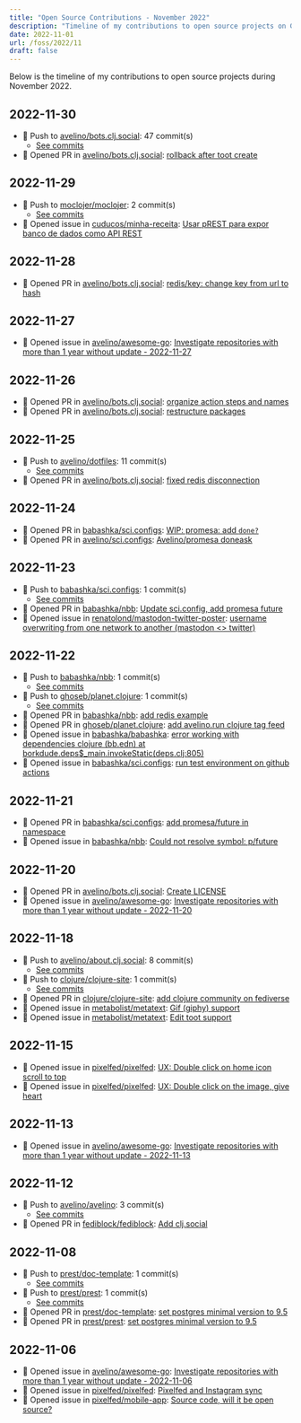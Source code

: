```yaml
---
title: "Open Source Contributions - November 2022"
description: "Timeline of my contributions to open source projects on GitHub during November 2022."
date: 2022-11-01
url: /foss/2022/11
draft: false
---
```


Below is the timeline of my contributions to open source projects during November 2022.

## 2022-11-30

- 🔨 Push to [avelino/bots.clj.social](https://github.com/avelino/bots.clj.social): 47 commit(s)
  - [See commits](https://github.com/avelino/bots.clj.social/commits?author=avelino&since=2022-11-30T00:00:00Z&until=2022-11-30T23:59:59Z)
- 🔀 Opened PR in [avelino/bots.clj.social](https://github.com/avelino/bots.clj.social): [rollback after toot create](https://github.com/avelino/bots.clj.social/pull/8)

## 2022-11-29

- 🔨 Push to [moclojer/moclojer](https://github.com/moclojer/moclojer): 2 commit(s)
  - [See commits](https://github.com/moclojer/moclojer/commits?author=avelino&since=2022-11-29T00:00:00Z&until=2022-11-29T23:59:59Z)
- 🐛 Opened issue in [cuducos/minha-receita](https://github.com/cuducos/minha-receita): [Usar pREST para expor banco de dados como API REST](https://github.com/cuducos/minha-receita/issues/167)

## 2022-11-28

- 🔀 Opened PR in [avelino/bots.clj.social](https://github.com/avelino/bots.clj.social): [redis/key: change key from url to hash](https://github.com/avelino/bots.clj.social/pull/5)

## 2022-11-27

- 🐛 Opened issue in [avelino/awesome-go](https://github.com/avelino/awesome-go): [Investigate repositories with more than 1 year without update - 2022-11-27](https://github.com/avelino/awesome-go/issues/4617)

## 2022-11-26

- 🔀 Opened PR in [avelino/bots.clj.social](https://github.com/avelino/bots.clj.social): [organize action steps and names](https://github.com/avelino/bots.clj.social/pull/4)
- 🔀 Opened PR in [avelino/bots.clj.social](https://github.com/avelino/bots.clj.social): [restructure packages](https://github.com/avelino/bots.clj.social/pull/3)

## 2022-11-25

- 🔨 Push to [avelino/dotfiles](https://github.com/avelino/dotfiles): 11 commit(s)
  - [See commits](https://github.com/avelino/dotfiles/commits?author=avelino&since=2022-11-25T00:00:00Z&until=2022-11-25T23:59:59Z)
- 🔀 Opened PR in [avelino/bots.clj.social](https://github.com/avelino/bots.clj.social): [fixed redis disconnection](https://github.com/avelino/bots.clj.social/pull/2)

## 2022-11-24

- 🔀 Opened PR in [babashka/sci.configs](https://github.com/babashka/sci.configs): [WIP: promesa: add `done?`](https://github.com/babashka/sci.configs/pull/16)
- 🔀 Opened PR in [avelino/sci.configs](https://github.com/avelino/sci.configs): [Avelino/promesa doneask](https://github.com/avelino/sci.configs/pull/1)

## 2022-11-23

- 🔨 Push to [babashka/sci.configs](https://github.com/babashka/sci.configs): 1 commit(s)
  - [See commits](https://github.com/babashka/sci.configs/commits?author=avelino&since=2022-11-23T00:00:00Z&until=2022-11-23T23:59:59Z)
- 🔀 Opened PR in [babashka/nbb](https://github.com/babashka/nbb): [Update sci.config, add promesa future](https://github.com/babashka/nbb/pull/284)
- 🐛 Opened issue in [renatolond/mastodon-twitter-poster](https://github.com/renatolond/mastodon-twitter-poster): [username overwriting from one network to another (mastodon <> twitter)](https://github.com/renatolond/mastodon-twitter-poster/issues/884)

## 2022-11-22

- 🔨 Push to [babashka/nbb](https://github.com/babashka/nbb): 1 commit(s)
  - [See commits](https://github.com/babashka/nbb/commits?author=avelino&since=2022-11-22T00:00:00Z&until=2022-11-22T23:59:59Z)
- 🔨 Push to [ghoseb/planet.clojure](https://github.com/ghoseb/planet.clojure): 1 commit(s)
  - [See commits](https://github.com/ghoseb/planet.clojure/commits?author=avelino&since=2022-11-22T00:00:00Z&until=2022-11-22T23:59:59Z)
- 🔀 Opened PR in [babashka/nbb](https://github.com/babashka/nbb): [add redis example](https://github.com/babashka/nbb/pull/283)
- 🔀 Opened PR in [ghoseb/planet.clojure](https://github.com/ghoseb/planet.clojure): [add avelino.run clojure tag feed](https://github.com/ghoseb/planet.clojure/pull/342)
- 🐛 Opened issue in [babashka/babashka](https://github.com/babashka/babashka): [error working with dependencies clojure (bb.edn) at borkdude.deps$_main.invokeStatic(deps.clj:805)](https://github.com/babashka/babashka/issues/1425)
- 🐛 Opened issue in [babashka/sci.configs](https://github.com/babashka/sci.configs): [run test environment on github actions](https://github.com/babashka/sci.configs/issues/14)

## 2022-11-21

- 🔀 Opened PR in [babashka/sci.configs](https://github.com/babashka/sci.configs): [add promesa/future in namespace](https://github.com/babashka/sci.configs/pull/13)
- 🐛 Opened issue in [babashka/nbb](https://github.com/babashka/nbb): [Could not resolve symbol: p/future](https://github.com/babashka/nbb/issues/282)

## 2022-11-20

- 🔀 Opened PR in [avelino/bots.clj.social](https://github.com/avelino/bots.clj.social): [Create LICENSE](https://github.com/avelino/bots.clj.social/pull/1)
- 🐛 Opened issue in [avelino/awesome-go](https://github.com/avelino/awesome-go): [Investigate repositories with more than 1 year without update - 2022-11-20](https://github.com/avelino/awesome-go/issues/4607)

## 2022-11-18

- 🔨 Push to [avelino/about.clj.social](https://github.com/avelino/about.clj.social): 8 commit(s)
  - [See commits](https://github.com/avelino/about.clj.social/commits?author=avelino&since=2022-11-18T00:00:00Z&until=2022-11-18T23:59:59Z)
- 🔨 Push to [clojure/clojure-site](https://github.com/clojure/clojure-site): 1 commit(s)
  - [See commits](https://github.com/clojure/clojure-site/commits?author=avelino&since=2022-11-18T00:00:00Z&until=2022-11-18T23:59:59Z)
- 🔀 Opened PR in [clojure/clojure-site](https://github.com/clojure/clojure-site): [add clojure community on fediverse](https://github.com/clojure/clojure-site/pull/618)
- 🐛 Opened issue in [metabolist/metatext](https://github.com/metabolist/metatext): [Gif (giphy) support ](https://github.com/metabolist/metatext/issues/193)
- 🐛 Opened issue in [metabolist/metatext](https://github.com/metabolist/metatext): [Edit toot support](https://github.com/metabolist/metatext/issues/192)

## 2022-11-15

- 🐛 Opened issue in [pixelfed/pixelfed](https://github.com/pixelfed/pixelfed): [UX: Double click on home icon scroll to top](https://github.com/pixelfed/pixelfed/issues/3777)
- 🐛 Opened issue in [pixelfed/pixelfed](https://github.com/pixelfed/pixelfed): [UX: Double click on the image, give heart](https://github.com/pixelfed/pixelfed/issues/3776)

## 2022-11-13

- 🐛 Opened issue in [avelino/awesome-go](https://github.com/avelino/awesome-go): [Investigate repositories with more than 1 year without update - 2022-11-13](https://github.com/avelino/awesome-go/issues/4600)

## 2022-11-12

- 🔨 Push to [avelino/avelino](https://github.com/avelino/avelino): 3 commit(s)
  - [See commits](https://github.com/avelino/avelino/commits?author=avelino&since=2022-11-12T00:00:00Z&until=2022-11-12T23:59:59Z)
- 🔀 Opened PR in [fediblock/fediblock](https://github.com/fediblock/fediblock): [Add clj.social](https://github.com/fediblock/fediblock/pull/1)

## 2022-11-08

- 🔨 Push to [prest/doc-template](https://github.com/prest/doc-template): 1 commit(s)
  - [See commits](https://github.com/prest/doc-template/commits?author=avelino&since=2022-11-08T00:00:00Z&until=2022-11-08T23:59:59Z)
- 🔨 Push to [prest/prest](https://github.com/prest/prest): 1 commit(s)
  - [See commits](https://github.com/prest/prest/commits?author=avelino&since=2022-11-08T00:00:00Z&until=2022-11-08T23:59:59Z)
- 🔀 Opened PR in [prest/doc-template](https://github.com/prest/doc-template): [set postgres minimal version to 9.5](https://github.com/prest/doc-template/pull/45)
- 🔀 Opened PR in [prest/prest](https://github.com/prest/prest): [set postgres minimal version to 9.5](https://github.com/prest/prest/pull/735)

## 2022-11-06

- 🐛 Opened issue in [avelino/awesome-go](https://github.com/avelino/awesome-go): [Investigate repositories with more than 1 year without update - 2022-11-06](https://github.com/avelino/awesome-go/issues/4593)
- 🐛 Opened issue in [pixelfed/pixelfed](https://github.com/pixelfed/pixelfed): [Pixelfed and Instagram sync](https://github.com/pixelfed/pixelfed/issues/3724)
- 🐛 Opened issue in [pixelfed/mobile-app](https://github.com/pixelfed/mobile-app): [Source code, will it be open source?](https://github.com/pixelfed/mobile-app/issues/31)

